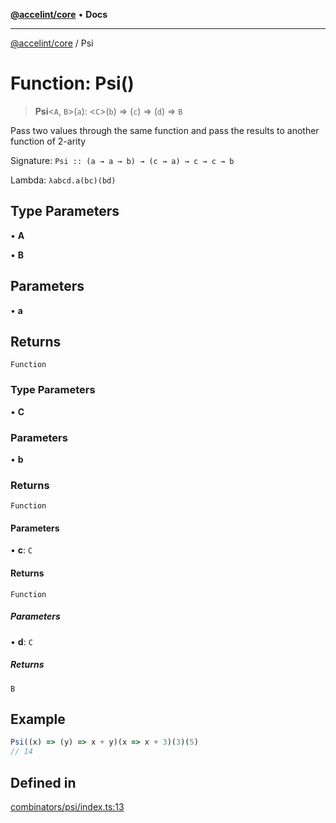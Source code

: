 [**@accelint/core**](../README.md) • **Docs**

***

[@accelint/core](../README.md) / Psi

# Function: Psi()

> **Psi**\<`A`, `B`\>(`a`): \<`C`\>(`b`) => (`c`) => (`d`) => `B`

Pass two values through the same function and pass the results to another function of 2-arity

Signature: `Psi :: (a → a → b) → (c → a) → c → c → b`

Lambda: `λabcd.a(bc)(bd)`

## Type Parameters

• **A**

• **B**

## Parameters

• **a**

## Returns

`Function`

### Type Parameters

• **C**

### Parameters

• **b**

### Returns

`Function`

#### Parameters

• **c**: `C`

#### Returns

`Function`

##### Parameters

• **d**: `C`

##### Returns

`B`

## Example

```ts
Psi((x) => (y) => x + y)(x => x + 3)(3)(5)
// 14
```

## Defined in

[combinators/psi/index.ts:13](https://github.com/gohypergiant/standard-toolkit/blob/87ae5060c82d212b75a10cafb0030b08916e90f1/packages/core/src/combinators/psi/index.ts#L13)
